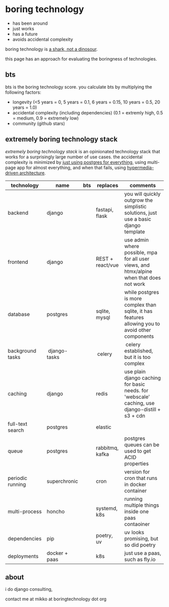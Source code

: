 # boring technology

* has been around
* just works
* has a future
* avoids accidental complexity

boring technology is [a shark, not a dinosour](https://www.simplethread.com/relational-databases-arent-dinosaurs-theyre-sharks/).

this page has an approach for evaluating the boringness of technologies.

## bts

bts is the boring technology score. you calculate bts by multiplying the following factors:

* longevity (<5 years = 0, 5 years = 0.1, 6 years = 0.15, 10 years = 0.5, 20 years = 1.0)
* accidental complexity (including dependencies) (0.1 = extremly high, 0.5 = medium, 0.9 = extremely low)
* community (github stars)

## extremely boring technology stack

*extremely boring technology stack* is an opinionated technology stack that works for a
surprisingly large number of use cases. the accidental complexity is minimized by [just using
postgres for everything](https://www.amazingcto.com/postgres-for-everything/), using 
multi-page app for almost everything, and when that fails, using
[hypermedia-driven architecture](https://htmx.org/essays/hypermedia-driven-applications/).

|technology|name|bts|replaces|comments|
|---|---|---|---|---|
|backend|django||fastapi, flask|you will quickly outgrow the simplistic solutions, just use a basic django template|
|frontend|django||REST + react/vue|use admin where possible, mpa for all user views, and htmx/alpine when that does not work|
|database|postgres||sqlite, mysql|while postgres is more complex than sqlite, it has features allowing you to avoid other components
|background tasks| django-tasks|| celery| celery established, but it is too complex
|caching|django||redis|use plain django caching for basic needs. for 'webscale' caching, use django-distill + s3 + cdn
|full-text search|postgres||elastic|
|queue|postgres||rabbitmq, kafka|postgres queues can be used to get ACID properties
|periodic running|superchronic||cron|version for cron that runs in docker container
|multi-process|honcho||systemd, k8s|running multiple things inside one paas contaoiner
|dependencies|pip||poetry, uv|uv looks promising, but so did poetry
|deployments|docker + paas||k8s|just use a paas, such as fly.io

## about

i do django consulting,

contact me at mikko at boringtechnology dot org
